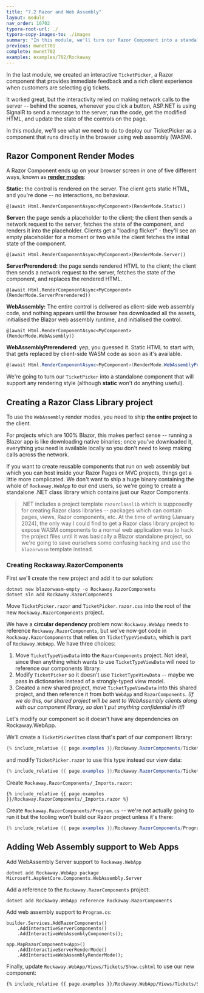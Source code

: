 ```yaml
---
title: "7.2 Razor and Web Assembly"
layout: module
nav_order: 10702
typora-root-url: ./
typora-copy-images-to: ./images
summary: "In this module, we'll turn our Razor Component into a standalone project which we can deploy using Blazor and web assembly to create interactive controls which don't rely on a network connection."
previous: mwnet701
complete: mwnet702
examples: examples/702/Rockaway
---
```


In the last module, we created an interactive `TicketPicker`, a Razor component that provides immediate feedback and a rich client experience when customers are selecting gig tickets.

It worked great, but the interactivity relied on making network calls to the server -- behind the scenes, whenever you click a button, ASP.NET is using SignalR to send a message to the server, run the code, get the modified HTML, and update the state of the controls on the page.

In this module, we'll see what we need to do to deploy our TicketPicker as a component that runs directly in the browser using web assembly (WASM).

## Razor Component Render Modes

A Razor Component ends up on your browser screen in one of five different ways, known as **[render modes](https://learn.microsoft.com/en-us/aspnet/core/blazor/components/render-modes?view=aspnetcore-8.0)**:

**Static:** the control is rendered on the server. The client gets static HTML, and you're done -- no interactions, no behaviour. 

```
@(await Html.RenderComponentAsync<MyComponent>(RenderMode.Static))
```

**Server:** the page sends a placeholder to the client; the client then sends a network request to the server, fetches the state of the component, and renders it into the placeholder. Clients get a "loading flicker" - they'll see an empty placeholder for a moment or two while the client fetches the initial state of the component.


```
@(await Html.RenderComponentAsync<MyComponent>(RenderMode.Server))
```

**ServerPrerendered:** the page sends rendered HTML to the client; the client then sends a network request to the server, fetches the state of the component, and replaces the rendered HTML.

```
@(await Html.RenderComponentAsync<MyComponent>(RenderMode.ServerPrerendered))
```

**WebAssembly:** The entire control is delivered as client-side web assembly code, and nothing appears until the browser has downloaded all the assets, initialised the Blazor web assembly runtime, and initialised the control.

```
@(await Html.RenderComponentAsync<MyComponent>(RenderMode.WebAssembly))
```

**WebAssemblyPrerendered**: yep, you guessed it. Static HTML to start with, that gets replaced by client-side WASM code as soon as it's available.

```csharp
@(await Html.RenderComponentAsync<MyComponent>(RenderMode.WebAssemblyPrerendered))
```

We're going to turn our `TicketPicker` into a standalone component that will support any rendering style (although **static** won't do anything useful).

## Creating a Razor Class Library project

To use the `WebAssembly` render modes, you need to ship **the entire project** to the client.

For projects which are 100% Blazor, this makes perfect sense -- running a Blazor app is like downloading native binaries; once you've downloaded it, everything you need is available locally so you don't need to keep making calls across the network.

If you want to create reusable components that run on web assembly but which you can host inside your Razor Pages or MVC projects, things get a little more complicated. We don't want to ship a huge binary containing the whole of `Rockaway.WebApp` to our end users, so we're going to create a standalone .NET class library which contains just our Razor Components.

> .NET includes a project template `razorclasslib` which is supposedly for creating Razor class libraries -- packages which can contain pages, views, Razor components, etc. At the time of writing (January 2024), the only way I could find to get a Razor class library project to expose WASM components to a normal web application was to hack the project files until it was basically a Blazor standalone project, so we're going to save ourselves some confusing hacking and use the `blazorwasm` template instead.

### Creating Rockaway.RazorComponents

First we'll create the new project and add it to our solution:

``` dotnetcli
dotnet new blazorwasm-empty -o Rockaway.RazorComponents
dotnet sln add Rockaway.RazorComponents
```

Move `TicketPicker.razor` and `TicketPicker.razor.css` into the root of the new `Rockaway.RazorComponents` project.

We have a **circular dependency** problem now: `Rockaway.WebApp` needs to reference `Rockaway.RazorComponents`, but we've now got code in `Rockaway.RazorComponents` that relies on `TicketTypeViewData`, which is part of `Rockaway.WebApp`. We have three choices:

1. Move `TicketTypeViewData` into the `RazorComponents` project. Not ideal, since then anything which wants to use `TicketTypeViewData` will need to reference our components library.
2. Modify `TicketPicker` so it doesn't use `TicketTypeViewData` -- maybe we pass in dictionaries instead of a strongly-typed view model.
3. Created a new shared project, move  `TicketTypeViewData` into this shared project, and then reference it from both `WebApp` and `RazorComponents`. *(If we do this, our shared project will be sent to WebAssembly clients along with our component library, so don't put anything confidential in it!)*

Let's modify our component so it doesn't have any dependencies on Rockaway.WebApp. 

We'll create a `TicketPickerItem` class that's part of our component library:

```csharp
{% include_relative {{ page.examples }}/Rockaway.RazorComponents/TicketPickerItem.cs %}
```

and modify `TicketPicker.razor` to use this type instead our view data:

```csharp
{% include_relative {{ page.examples }}/Rockaway.RazorComponents/TicketPicker.razor %}
```

Create `Rockaway.RazorComponents/_Imports.razor`:

```
{% include_relative {{ page.examples }}/Rockaway.RazorComponents/_Imports.razor %}
```

Create `Rockaway.RazorComponents/Program.cs` -- we're not actually going to run it but the tooling won't build our Razor project unless it's there:

```csharp
{% include_relative {{ page.examples }}/Rockaway.RazorComponents/Program.cs %}
```

## Adding Web Assembly support to Web Apps

Add WebAssembly Server support to `Rockaway.WebApp`

```dotnetcli
dotnet add Rockaway.WebApp package Microsoft.AspNetCore.Components.WebAssembly.Server
```

Add a reference to the `Rockaway.RazorComponents` project:

```
dotnet add Rockaway.WebApp reference Rockaway.RazorComponents
```

Add web assembly support to `Program.cs`:

```
builder.Services.AddRazorComponents()
	.AddInteractiveServerComponents()
	.AddInteractiveWebAssemblyComponents();
```

```
app.MapRazorComponents<App>()
	.AddInteractiveServerRenderMode()
	.AddInteractiveWebAssemblyRenderMode();
```

Finally, update `Rockaway.WebApp/Views/Tickets/Show.cshtml` to use our new component:

```html
{% include_relative {{ page.examples }}/Rockaway.WebApp/Views/Tickets/Show.cshtml %}
```







